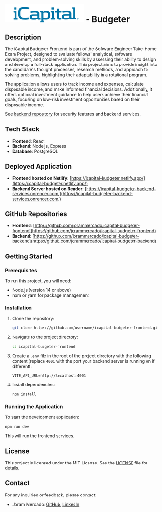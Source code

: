 # <img src="./public/icapital-logo-full-name.svg" alt="iCapital Logo"> -  Budgeter

## Description

The iCapital Budgeter Frontend is part of the Software Engineer Take-Home Exam Project, designed to evaluate fellows' analytical, software development, and problem-solving skills by assessing their ability to design and develop a full-stack application. This project aims to provide insight into the candidate's thought processes, research methods, and approach to solving problems, highlighting their adaptability in a rotational program.

The application allows users to track income and expenses, calculate disposable income, and make informed financial decisions. Additionally, it offers optional investment guidance to help users achieve their financial goals, focusing on low-risk investment opportunities based on their disposable income.

See [backend repository](https://github.com/jorammercado/icapital-budgeter-backend/blob/main/README.md) for security features and backend services.

## Tech Stack

- **Frontend**: React
- **Backend**: Node.js, Express
- **Database**: PostgreSQL

## Deployed Application
- **Frontend hosted on Netlify**: [https://icapital-budgeter.netlify.app/](https://icapital-budgeter.netlify.app/)
- **Backend Server hosted on Render**: [https://icapital-budgeter-backend-services.onrender.com/](https://icapital-budgeter-backend-services.onrender.com/)

## GitHub Repositories
- **Frontend**: [https://github.com/jorammercado/icapital-budgeter-frontend](https://github.com/jorammercado/icapital-budgeter-frontend)
- **Backend**:  [https://github.com/jorammercado/icapital-budgeter-backend](https://github.com/jorammercado/icapital-budgeter-backend)

## Getting Started

### Prerequisites

To run this project, you will need:

- Node.js (version 14 or above)
- npm or yarn for package management

### Installation

1. Clone the repository:
   ```bash
   git clone https://github.com/username/icapital-budgeter-frontend.git
   ```
2. Navigate to the project directory:
   ```bash
   cd icapital-budgeter-frontend
   ```
3. Create a `.env` file in the root of the project directory with the following content (replace `4001` with the port your backend server is running on if different):
   ```
   VITE_API_URL=http://localhost:4001
   ``` 
4. Install dependencies:
   ```bash
   npm install
   ```

### Running the Application

To start the development application:

```bash
npm run dev
```

This will run the frontend services.

## License
This project is licensed under the MIT License. See the [LICENSE](https://opensource.org/license/mit) file for details.

## Contact
For any inquiries or feedback, please contact:

- Joram Mercado: [GitHub](https://github.com/jorammercado), [LinkedIn](https://www.linkedin.com/in/jorammercado)
